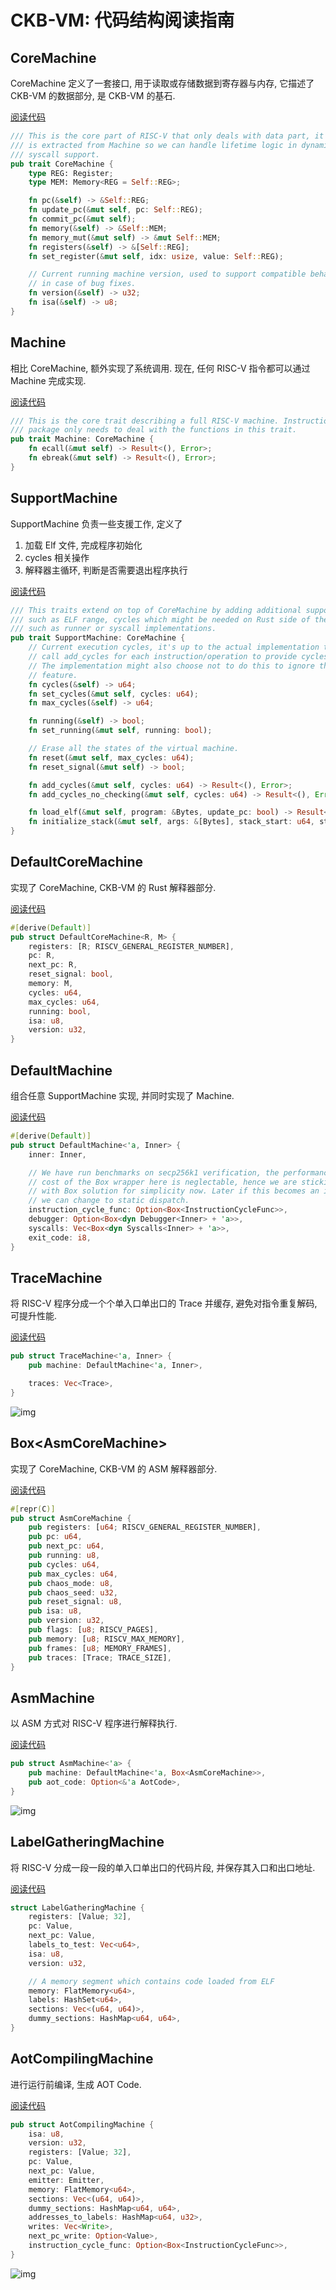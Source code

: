# CKB-VM: 代码结构阅读指南

## CoreMachine

CoreMachine 定义了一套接口, 用于读取或存储数据到寄存器与内存, 它描述了 CKB-VM 的数据部分, 是 CKB-VM 的基石.

[阅读代码](https://github.com/nervosnetwork/ckb-vm/blob/68d87a94668305bfc2b64f7225fc14caf690da8e/src/machine/mod.rs#L33-L52)

```rs
/// This is the core part of RISC-V that only deals with data part, it
/// is extracted from Machine so we can handle lifetime logic in dynamic
/// syscall support.
pub trait CoreMachine {
    type REG: Register;
    type MEM: Memory<REG = Self::REG>;

    fn pc(&self) -> &Self::REG;
    fn update_pc(&mut self, pc: Self::REG);
    fn commit_pc(&mut self);
    fn memory(&self) -> &Self::MEM;
    fn memory_mut(&mut self) -> &mut Self::MEM;
    fn registers(&self) -> &[Self::REG];
    fn set_register(&mut self, idx: usize, value: Self::REG);

    // Current running machine version, used to support compatible behavior
    // in case of bug fixes.
    fn version(&self) -> u32;
    fn isa(&self) -> u8;
}
```

## Machine

相比 CoreMachine, 额外实现了系统调用. 现在, 任何 RISC-V 指令都可以通过 Machine 完成实现.

[阅读代码](https://github.com/nervosnetwork/ckb-vm/blob/68d87a94668305bfc2b64f7225fc14caf690da8e/src/machine/mod.rs#L54-L59)

```rs
/// This is the core trait describing a full RISC-V machine. Instruction
/// package only needs to deal with the functions in this trait.
pub trait Machine: CoreMachine {
    fn ecall(&mut self) -> Result<(), Error>;
    fn ebreak(&mut self) -> Result<(), Error>;
}
```

## SupportMachine

SupportMachine 负责一些支援工作, 定义了

1. 加载 Elf 文件, 完成程序初始化
2. cycles 相关操作
3. 解释器主循环, 判断是否需要退出程序执行

[阅读代码](https://github.com/nervosnetwork/ckb-vm/blob/68d87a94668305bfc2b64f7225fc14caf690da8e/src/machine/mod.rs#L61-L265)

```rs
/// This traits extend on top of CoreMachine by adding additional support
/// such as ELF range, cycles which might be needed on Rust side of the logic,
/// such as runner or syscall implementations.
pub trait SupportMachine: CoreMachine {
    // Current execution cycles, it's up to the actual implementation to
    // call add_cycles for each instruction/operation to provide cycles.
    // The implementation might also choose not to do this to ignore this
    // feature.
    fn cycles(&self) -> u64;
    fn set_cycles(&mut self, cycles: u64);
    fn max_cycles(&self) -> u64;

    fn running(&self) -> bool;
    fn set_running(&mut self, running: bool);

    // Erase all the states of the virtual machine.
    fn reset(&mut self, max_cycles: u64);
    fn reset_signal(&mut self) -> bool;

    fn add_cycles(&mut self, cycles: u64) -> Result<(), Error>;
    fn add_cycles_no_checking(&mut self, cycles: u64) -> Result<(), Error>;

    fn load_elf(&mut self, program: &Bytes, update_pc: bool) -> Result<u64, Error>;
    fn initialize_stack(&mut self, args: &[Bytes], stack_start: u64, stack_size: u64) -> Result<u64, Error>;
}
```

## DefaultCoreMachine

实现了 CoreMachine, CKB-VM 的 Rust 解释器部分.

[阅读代码](https://github.com/nervosnetwork/ckb-vm/blob/68d87a94668305bfc2b64f7225fc14caf690da8e/src/machine/mod.rs#L267-L279)

```rs
#[derive(Default)]
pub struct DefaultCoreMachine<R, M> {
    registers: [R; RISCV_GENERAL_REGISTER_NUMBER],
    pc: R,
    next_pc: R,
    reset_signal: bool,
    memory: M,
    cycles: u64,
    max_cycles: u64,
    running: bool,
    isa: u8,
    version: u32,
}
```

## DefaultMachine

组合任意 SupportMachine 实现, 并同时实现了 Machine.

[阅读代码](https://github.com/nervosnetwork/ckb-vm/blob/68d87a94668305bfc2b64f7225fc14caf690da8e/src/machine/mod.rs#L379-L391)

```rs
#[derive(Default)]
pub struct DefaultMachine<'a, Inner> {
    inner: Inner,

    // We have run benchmarks on secp256k1 verification, the performance
    // cost of the Box wrapper here is neglectable, hence we are sticking
    // with Box solution for simplicity now. Later if this becomes an issue,
    // we can change to static dispatch.
    instruction_cycle_func: Option<Box<InstructionCycleFunc>>,
    debugger: Option<Box<dyn Debugger<Inner> + 'a>>,
    syscalls: Vec<Box<dyn Syscalls<Inner> + 'a>>,
    exit_code: i8,
}
```

## TraceMachine

将 RISC-V 程序分成一个个单入口单出口的 Trace 并缓存, 避免对指令重复解码, 可提升性能.

[阅读代码](https://github.com/nervosnetwork/ckb-vm/blob/68d87a94668305bfc2b64f7225fc14caf690da8e/src/machine/trace.rs#L35-L39)

```rs
pub struct TraceMachine<'a, Inner> {
    pub machine: DefaultMachine<'a, Inner>,

    traces: Vec<Trace>,
}
```

![img](/img/misc/ckb_vm_machine/interpreter.png)

## Box<AsmCoreMachine\>

实现了 CoreMachine, CKB-VM 的 ASM 解释器部分.

[阅读代码](https://github.com/nervosnetwork/ckb-vm/blob/68d87a94668305bfc2b64f7225fc14caf690da8e/definitions/src/asm.rs#L38-L55)

```rs
#[repr(C)]
pub struct AsmCoreMachine {
    pub registers: [u64; RISCV_GENERAL_REGISTER_NUMBER],
    pub pc: u64,
    pub next_pc: u64,
    pub running: u8,
    pub cycles: u64,
    pub max_cycles: u64,
    pub chaos_mode: u8,
    pub chaos_seed: u32,
    pub reset_signal: u8,
    pub isa: u8,
    pub version: u32,
    pub flags: [u8; RISCV_PAGES],
    pub memory: [u8; RISCV_MAX_MEMORY],
    pub frames: [u8; MEMORY_FRAMES],
    pub traces: [Trace; TRACE_SIZE],
}
```

## AsmMachine

以 ASM 方式对 RISC-V 程序进行解释执行.

[阅读代码](https://github.com/nervosnetwork/ckb-vm/blob/68d87a94668305bfc2b64f7225fc14caf690da8e/src/machine/asm/mod.rs#L431-L434)

```rs
pub struct AsmMachine<'a> {
    pub machine: DefaultMachine<'a, Box<AsmCoreMachine>>,
    pub aot_code: Option<&'a AotCode>,
}
```

![img](/img/misc/ckb_vm_machine/asm.png)

## LabelGatheringMachine

将 RISC-V 分成一段一段的单入口单出口的代码片段, 并保存其入口和出口地址.

[阅读代码](https://github.com/nervosnetwork/ckb-vm/blob/68d87a94668305bfc2b64f7225fc14caf690da8e/src/machine/aot/mod.rs#L88-L101)

```rs
struct LabelGatheringMachine {
    registers: [Value; 32],
    pc: Value,
    next_pc: Value,
    labels_to_test: Vec<u64>,
    isa: u8,
    version: u32,

    // A memory segment which contains code loaded from ELF
    memory: FlatMemory<u64>,
    labels: HashSet<u64>,
    sections: Vec<(u64, u64)>,
    dummy_sections: HashMap<u64, u64>,
}
```

## AotCompilingMachine

进行运行前编译, 生成 AOT Code.

[阅读代码](https://github.com/nervosnetwork/ckb-vm/blob/68d87a94668305bfc2b64f7225fc14caf690da8e/src/machine/aot/mod.rs#L424-L438)

```rs
pub struct AotCompilingMachine {
    isa: u8,
    version: u32,
    registers: [Value; 32],
    pc: Value,
    next_pc: Value,
    emitter: Emitter,
    memory: FlatMemory<u64>,
    sections: Vec<(u64, u64)>,
    dummy_sections: HashMap<u64, u64>,
    addresses_to_labels: HashMap<u64, u32>,
    writes: Vec<Write>,
    next_pc_write: Option<Value>,
    instruction_cycle_func: Option<Box<InstructionCycleFunc>>,
}
```

![img](/img/misc/ckb_vm_machine/aot.png)
